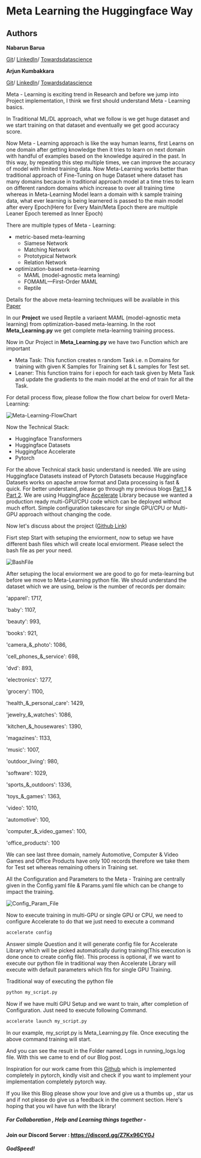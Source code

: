 # Meta Learning the Huggingface Way

## Authors
**Nabarun Barua**     

[Git](https://github.com/nabarunbaruaAIML)/ [LinkedIn](https://www.linkedin.com/in/nabarun-barua-aiml-engineer/)/ [Towardsdatascience](https://medium.com/@nabarun.barua)

**Arjun Kumbakkara** 

[Git](https://github.com/arjunKumbakkara)/ [LinkedIn](https://www.linkedin.com/in/arjunkumbakkara/)/ [Towardsdatascience](https://medium.com/@arjunkumbakkara)

Meta - Learning is exciting trend in Research and before we jump into Project implementation, I think we first should understand Meta - Learning basics. 

In Traditional ML/DL approach, what we follow is we get huge dataset and we start training on that dataset and eventually we get good accuracy score.

Now Meta - Learning approach is like the way human learns, first Learns on one domain after getting knowledge then it tries to learn on next domain with handful of examples based on the knowledge aquired in the past. In this way, by repeating this step multiple times, we can improve the accuracy of model with limited training data. Now Meta-Learning works better than traditional approach of Fine-Tuning on huge Dataset where dataset has many domains because in traditional approach model at a time tries to learn on different random domains which increase to over all training time whereas in Meta-Learning Model learn a domain with k sample training data, what ever learning is being learnered is passed to the main model after every Epoch(Here for Every Main/Meta Epoch there are multiple Leaner Epoch teremed as Inner Epoch)

There are multiple types of Meta - Learning:
- metric-based meta-learning
    - Siamese Network
    - Matching Network
    - Prototypical Network
    - Relation Network
- optimization-based meta-learning
    - MAML (model-agnostic meta learning) 
    - FOMAML—First-Order MAML
    - Reptile 

Details for the above meta-learning techniques will be available in this [Paper](https://arxiv.org/pdf/2007.09604.pdf)

In our **Project** we used Reptile a variaent MAML (model-agnostic meta learning) from optimization-based meta-learning. In the root **Meta_Learning.py** we get complete meta-learning training process.

Now in Our Project in **Meta_Learning.py** we have two Function which are important
- Meta Task: This function creates n random Task i.e. n Domains for training with given K Samples for Training set & L samples for Test set.
- Leaner: This function trains for i epoch for each task given by Meta Task and update the gradients to the main model at the end of train for all the Task.

For detail process flow, please follow the flow chart below for overll Meta-Learning:

![Meta-Learning-FlowChart](Artifact/Img/FlowCharts.jpg)

Now the Technical Stack:
- Huggingface Transformers
- Huggingface Datasets
- Huggingface Accelerate
- Pytorch

For the above Technical stack basic understand is needed. We are using Huggingface Datasets instead of Pytorch Datasets because Huggingface Datasets works on apache arrow format and Data processing is fast & quick. For better understand, please go through my previous blogs [Part 1](https://medium.com/mlearning-ai/forget-complex-traditional-approaches-to-handle-nlp-datasets-huggingface-dataset-library-is-your-1f975ce5689f) & [Part 2](https://medium.com/mlearning-ai/forget-complex-traditional-approaches-to-handle-nlp-datasets-huggingface-dataset-library-is-your-fe5de16d88c8). We are using Huggingface [Accelerate](https://huggingface.co/docs/accelerate/index) Library because we wanted a production ready multi-GPU/CPU code which can be deployed without much effort. Simple configuration takescare for single GPU/CPU or Multi-GPU approach without changing the code.

Now let's discuss about the project ([Github Link](https://github.com/nabarunbaruaAIML/Meta_Learning))

Fisrt step Start with setuping the enviorment, now to setup we have different bash files which will create local enviorment. Please select the bash file as per your need.

![BashFile](Artifact/Img/Bash.jpg)

After setuping the local enviorment we are good to go for meta-learning but before we move to Meta-Learning python file. We should understand the dataset which we are using, below is the number of records per domain:

'apparel': 1717,

'baby': 1107,

'beauty': 993,

'books': 921,

'camera_&_photo': 1086,

'cell_phones_&_service': 698,

'dvd': 893,

'electronics': 1277,

'grocery': 1100,

'health_&_personal_care': 1429,

'jewelry_&_watches': 1086,

'kitchen_&_housewares': 1390,

'magazines': 1133,

'music': 1007,

'outdoor_living': 980,

'software': 1029,

'sports_&_outdoors': 1336,

'toys_&_games': 1363,

'video': 1010,

'automotive': 100,

'computer_&_video_games': 100,

'office_products': 100

We can see last three domain, namely Automotive, Computer & Video Games and Office Products have only 100 records therefore we take them for Test set whereas remaining others in Training set.

All the Configuration and Parameters to the Meta - Training are centrally given in the Config.yaml file & Params.yaml file which can be change to impact the training.

![Config_Param_File](Artifact/Img/Config_Param_File.jpg)

Now to execute training in multi-GPU or single GPU or CPU, we need to configure Accelerate to do that we just need to execute a command
```bash
accelerate config
```
Answer simple Question and it will generate config file for Accelerate Library which will be picked automatically during training(This execution is done once to create config file). This process is optional, if we want to execute our python file in traditional way then Accelerate Library will execute with default parameters which fits for single GPU Training.

Traditional way of executing the python file
```bash
python my_script.py
```
Now if we have multi GPU Setup and we want to train, after completion of Configuration. Just need to execute following Command.
```bash
accelerate launch my_script.py
```

In our example, my_script.py is Meta_Learning.py file. Once executing the above command training will start.

And you can see the result in the Folder named Logs in running_logs.log file. With this we came to end of our Blog post.

Inspiration for our work came from this [Github](https://github.com/mailong25/meta-learning-bert) which is implemented completely in pytorch, kindly visit and check if you want to implement your implementation completely pytorch way.


If you like this Blog please show your love and give us a thumbs up , star us  and if not please do give us a feedback in the comment section.
Here's hoping that you wil have fun with the library! 


##### For Collaboration , Help and Learning things together  - 
#### Join our Discord Server :  https://discord.gg/Z7Kx96CYGJ

#####  GodSpeed!



